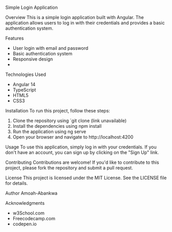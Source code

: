 Simple Login Application

Overview
This is a simple login application built with Angular. The application allows users to log in with their credentials and provides a basic authentication system.

Features
- User login with email and password
- Basic authentication system
- Responsive design
- 
Technologies Used
- Angular 14
- TypeScript
- HTML5
- CSS3

Installation
To run this project, follow these steps:
1. Clone the repository using `git clone (link unavailable)
2. Install the dependencies using npm install
3. Run the application using ng serve
4. Open your browser and navigate to http://localhost:4200

   
Usage
To use this application, simply log in with your credentials. If you don't have an account, you can sign up by clicking on the "Sign Up" link.

Contributing
Contributions are welcome! If you'd like to contribute to this project, please fork the repository and submit a pull request.

License
This project is licensed under the MIT License. See the LICENSE file for details.

Author
Amoah-Abankwa

Acknowledgments
- w3School.com
- Freecodecamp.com
- codepen.io
